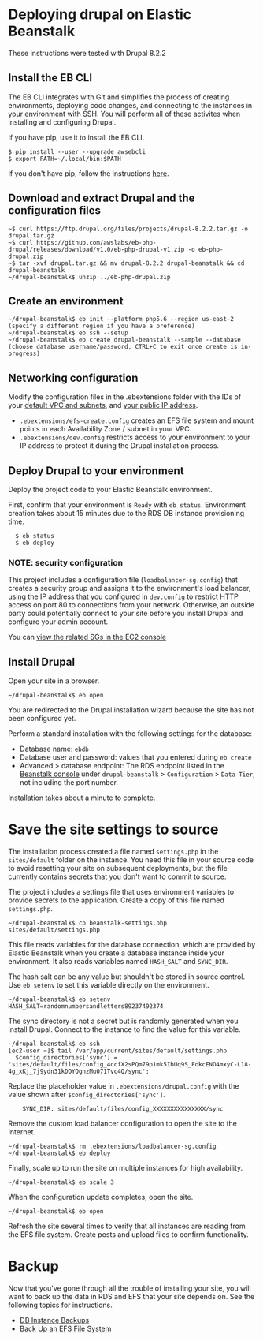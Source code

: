 # Deploying drupal on Elastic Beanstalk
These instructions were tested with Drupal 8.2.2

## Install the EB CLI

The EB CLI integrates with Git and simplifies the process of creating environments, deploying code changes, and connecting to the instances in your environment with SSH. You will perform all of these activites when installing and configuring Drupal.

If you have pip, use it to install the EB CLI.

```
$ pip install --user --upgrade awsebcli
$ export PATH=~/.local/bin:$PATH
```

If you don't have pip, follow the instructions [here](http://docs.aws.amazon.com/elasticbeanstalk/latest/dg/eb-cli3-install.html).

## Download and extract Drupal and the configuration files

```
~$ curl https://ftp.drupal.org/files/projects/drupal-8.2.2.tar.gz -o drupal.tar.gz
~$ curl https://github.com/awslabs/eb-php-drupal/releases/download/v1.0/eb-php-drupal-v1.zip -o eb-php-drupal.zip
~$ tar -xvf drupal.tar.gz && mv drupal-8.2.2 drupal-beanstalk && cd drupal-beanstalk
~/drupal-beanstalk$ unzip ../eb-php-drupal.zip
```

## Create an environment
```
~/drupal-beanstalk$ eb init --platform php5.6 --region us-east-2
(specify a different region if you have a preference)
~/drupal-beanstalk$ eb ssh --setup
~/drupal-beanstalk$ eb create drupal-beanstalk --sample --database
(choose database username/password, CTRL+C to exit once create is in-progress)
```

## Networking configuration
Modify the configuration files in the .ebextensions folder with the IDs of your [default VPC and subnets](https://console.aws.amazon.com/vpc/home#subnets:filter=default), and [your public IP address](https://www.google.com/search?q=what+is+my+ip). 

 - `.ebextensions/efs-create.config` creates an EFS file system and mount points in each Availability Zone / subnet in your VPC.
 - `.ebextensions/dev.config` restricts access to your environment to your IP address to protect it during the Drupal installation process.

## Deploy Drupal to your environment
Deploy the project code to your Elastic Beanstalk environment. 

First, confirm that your environment is `Ready` with `eb status`. Environment creation takes about 15 minutes due to the RDS DB instance provisioning time.

```
  $ eb status
  $ eb deploy
```

### NOTE: security configuration

This project includes a configuration file (`loadbalancer-sg.config`) that creates a security group and assigns it to the environment's load balancer, using the IP address that you configured in `dev.config` to restrict HTTP access on port 80 to connections from your network. Otherwise, an outside party could potentially connect to your site before you install Drupal and configure your admin account.

You can [view the related SGs in the EC2 console](https://console.aws.amazon.com/ec2/v2/home#SecurityGroups:search=drupal-beanstalk)

## Install Drupal

Open your site in a browser.

```
~/drupal-beanstalk$ eb open
```

You are redirected to the Drupal installation wizard because the site has not been configured yet.

Perform a standard installation with the following settings for the database:

 - Database name: `ebdb`
 - Database user and password: values that you entered during `eb create`
 - Advanced > database endpoint: The RDS endpoint listed in the [Beanstalk console](https://console.aws.amazon.com/elasticbeanstalk/home#/application/overview?applicationName=drupal-beanstalk) under `drupal-beanstalk` > `Configuration` > `Data Tier`, not including the port number.

Installation takes about a minute to complete.

# Save the site settings to source

The installation process created a file named `settings.php` in the `sites/default` folder on the instance. You need this file in your source code to avoid resetting your site on subsequent deployments, but the file currently contains secrets that you don't want to commit to source.

The project includes a settings file that uses environment variables to provide secrets to the application. Create a copy of this file named `settings.php`.

```
~/drupal-beanstalk$ cp beanstalk-settings.php sites/default/settings.php
```

This file reads variables for the database connection, which are provided by Elastic Beanstalk when you create a database instance inside your environment. It also reads variables named `HASH_SALT` and `SYNC_DIR`.

The hash salt can be any value but shouldn't be stored in source control. Use `eb setenv` to set this variable directly on the environment.
```
~/drupal-beanstalk$ eb setenv HASH_SALT=randomnumbersandletters89237492374
```

The sync directory is not a secret but is randomly generated when you install Drupal. Connect to the instance to find the value for this variable.
```
~/drupal-beanstalk$ eb ssh
[ec2-user ~]$ tail /var/app/current/sites/default/settings.php
  $config_directories['sync'] = 'sites/default/files/config_4ccfX2sPQm79p1mk5IbUq9S_FokcENO4mxyC-L18-4g_xKj_7j9ydn31kDOYOgnzMu071Tvc4Q/sync';
```
Replace the placeholder value in `.ebextensions/drupal.config` with the value shown after `$config_directories['sync']`.
```
    SYNC_DIR: sites/default/files/config_XXXXXXXXXXXXXXX/sync
```

Remove the custom load balancer configuration to open the site to the Internet.
```
~/drupal-beanstalk$ rm .ebextensions/loadbalancer-sg.config
~/drupal-beanstalk$ eb deploy
```

Finally, scale up to run the site on multiple instances for high availability.
```
~/drupal-beanstalk$ eb scale 3
```

When the configuration update completes, open the site.
```
~/drupal-beanstalk$ eb open
```

Refresh the site several times to verify that all instances are reading from the EFS file system. Create posts and upload files to confirm functionality.

# Backup

Now that you've gone through all the trouble of installing your site, you will want to back up the data in RDS and EFS that your site depends on. See the following topics for instructions.

 - [DB Instance Backups](http://docs.aws.amazon.com/AmazonRDS/latest/UserGuide/Overview.BackingUpAndRestoringAmazonRDSInstances.html)
 - [Back Up an EFS File System](http://docs.aws.amazon.com/efs/latest/ug/efs-backup.html)
